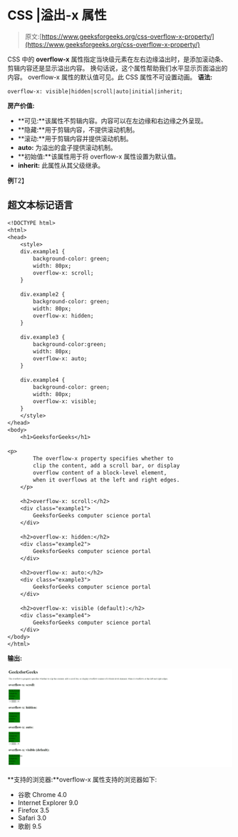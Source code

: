 # CSS |溢出-x 属性

> 原文:[https://www.geeksforgeeks.org/css-overflow-x-property/](https://www.geeksforgeeks.org/css-overflow-x-property/)

CSS 中的 **overflow-x** 属性指定当块级元素在左右边缘溢出时，是添加滚动条、剪辑内容还是显示溢出内容。
换句话说，这个属性帮助我们水平显示页面溢出的内容。
overflow-x 属性的默认值可见。此 CSS 属性不可设置动画。
**语法:**

```
overflow-x: visible|hidden|scroll|auto|initial|inherit;
```

**房产价值:**

*   **可见:**该属性不剪辑内容。内容可以在左边缘和右边缘之外呈现。
*   **隐藏:**用于剪辑内容，不提供滚动机制。
*   **滚动:**用于剪辑内容并提供滚动机制。
*   **auto:** 为溢出的盒子提供滚动机制。
*   **初始值:**该属性用于将 overflow-x 属性设置为默认值。
*   **inherit:** 此属性从其父级继承。

**例**T2】

## 超文本标记语言

```
<!DOCTYPE html>
<html>
<head>
    <style>
    div.example1 {
        background-color: green;
        width: 80px;
        overflow-x: scroll;
    }

    div.example2 {
        background-color: green;
        width: 80px;
        overflow-x: hidden;
    }

    div.example3 {
        background-color:green;
        width: 80px;
        overflow-x: auto;
    }

    div.example4 {
        background-color: green;
        width: 80px;
        overflow-x: visible;
    }
    </style>
</head>
<body>
    <h1>GeeksforGeeks</h1>

<p>
        The overflow-x property specifies whether to
        clip the content, add a scroll bar, or display
        overflow content of a block-level element,
        when it overflows at the left and right edges.
    </p>

    <h2>overflow-x: scroll:</h2>
    <div class="example1">
        GeeksforGeeks computer science portal
    </div>

    <h2>overflow-x: hidden:</h2>
    <div class="example2">
        GeeksforGeeks computer science portal
    </div>

    <h2>overflow-x: auto:</h2>
    <div class="example3">
        GeeksforGeeks computer science portal
    </div>

    <h2>overflow-x: visible (default):</h2>
    <div class="example4">
        GeeksforGeeks computer science portal
    </div>
</body>
</html>                   
```

**输出:**

![](img/a0e7ebd828db3683d4ea12fbc189eddc.png)

**支持的浏览器:**overflow-x 属性支持的浏览器如下:

*   谷歌 Chrome 4.0
*   Internet Explorer 9.0
*   Firefox 3.5
*   Safari 3.0
*   歌剧 9.5
